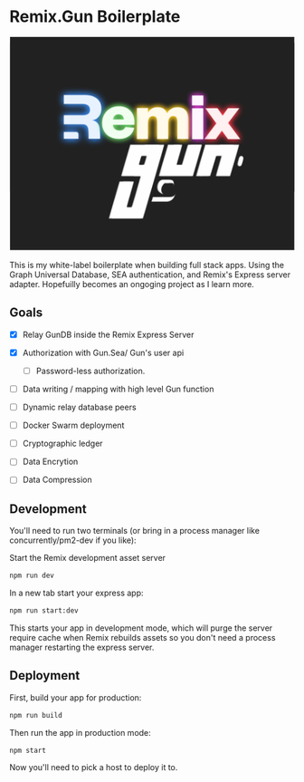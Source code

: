 # Remix.Gun Boilerplate

![Remix/Gun](public/images/github/rmix-gun.png "Remix.Gun")

This is my white-label boilerplate when building full stack apps. Using the Graph Universal Database, SEA authentication, and Remix's Express server adapter. Hopefuilly becomes an ongoging project as I learn more.

## Goals

- [x] Relay GunDB inside the Remix Express Server  
- [x] Authorization with Gun.Sea/ Gun's user api
  - [ ] Password-less authorization. 
- [ ] Data writing / mapping with high level Gun function
- [ ] Dynamic relay database peers
- [ ] Docker Swarm deployment
- [ ] Cryptographic ledger 
- [ ] Data Encrytion
- [ ] Data Compression


## Development

You'll need to run two terminals (or bring in a process manager like concurrently/pm2-dev if you like):

Start the Remix development asset server

```sh
npm run dev
```

In a new tab start your express app:

```sh
npm run start:dev
```

This starts your app in development mode, which will purge the server require cache when Remix rebuilds assets so you don't need a process manager restarting the express server.

## Deployment

First, build your app for production:

```sh
npm run build
```

Then run the app in production mode:

```sh
npm start
```

Now you'll need to pick a host to deploy it to.


